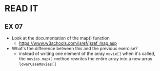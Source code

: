 # READ IT
## EX 07
* Look at the documentation of the map() function
  * https://www.w3schools.com/jsref/jsref_map.asp
* What's the difference between this and the previous exercise?
  * instead of writing one element of the array `movie[]` when it's called, the `movies.map()` method rewrites the entire array into a new array `lowerCaseMovies[]`

